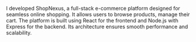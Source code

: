 I developed ShopNexus, a full-stack e-commerce platform designed for seamless online shopping. It allows users to browse products, manage their cart. The platform is built using React for the frontend and Node.js with Express for the backend. Its architecture ensures smooth performance and scalability.